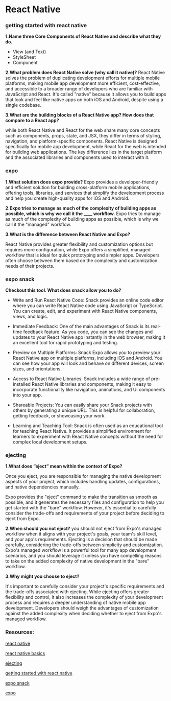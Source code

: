 # React Native
### getting started with react native

**1.Name three Core Components of React Native and describe what they do.**

* View (and Text)
* StyleSheet
* Component

**2.What problem does React Native solve (why call it native)?**
React Native solves the problem of duplicating development efforts for multiple mobile platforms, making mobile app development more efficient, cost-effective, and accessible to a broader range of developers who are familiar with JavaScript and React. It's called "native" because it allows you to build apps that look and feel like native apps on both iOS and Android, despite using a single codebase.


**3.What are the building blocks of a React Native app? How does that compare to a React app?**

while both React Native and React for the web share many core concepts such as components, props, state, and JSX, they differ in terms of styling, navigation, and platform-specific components. React Native is designed specifically for mobile app development, while React for the web is intended for building web applications. The key difference lies in the target platform and the associated libraries and components used to interact with it.


### expo

**1.What solution does expo provide?**
Expo provides a developer-friendly and efficient solution for building cross-platform mobile applications, offering tools, libraries, and services that simplify the development process and help you create high-quality apps for iOS and Android.

**2.Expo tries to manage as much of the complexity of building apps as possible, which is why we call it the ____ workflow.**
Expo tries to manage as much of the complexity of building apps as possible, which is why we call it the "managed" workflow.

**3.What is the difference between React Native and Expo?**

React Native provides greater flexibility and customization options but requires more configuration, while Expo offers a simplified, managed workflow that is ideal for quick prototyping and simpler apps. Developers often choose between them based on the complexity and customization needs of their projects.


### expo snack

**Checkout this tool. What does snack allow you to do?**

* Write and Run React Native Code: Snack provides an online code editor where you can write React Native code using JavaScript or TypeScript. You can create, edit, and experiment with React Native components, views, and logic.

* Immediate Feedback: One of the main advantages of Snack is its real-time feedback feature. As you code, you can see the changes and updates to your React Native app instantly in the web browser, making it an excellent tool for rapid prototyping and testing.

* Preview on Multiple Platforms: Snack Expo allows you to preview your React Native app on multiple platforms, including iOS and Android. You can see how your app will look and behave on different devices, screen sizes, and orientations.

* Access to React Native Libraries: Snack includes a wide range of pre-installed React Native libraries and components, making it easy to incorporate functionality like navigation, animations, and UI components into your app.

* Shareable Projects: You can easily share your Snack projects with others by generating a unique URL. This is helpful for collaboration, getting feedback, or showcasing your work.

* Learning and Teaching Tool: Snack is often used as an educational tool for teaching React Native. It provides a simplified environment for learners to experiment with React Native concepts without the need for complex local development setups.

### ejecting

**1.What does “eject” mean within the context of Expo?**

Once you eject, you are responsible for managing the native development aspects of your project, which includes handling updates, configurations, and native dependencies manually.

Expo provides the "eject" command to make the transition as smooth as possible, and it generates the necessary files and configuration to help you get started with the "bare" workflow. However, it's essential to carefully consider the trade-offs and requirements of your project before deciding to eject from Expo.


**2.When should you not eject?**
you should not eject from Expo's managed workflow when it aligns with your project's goals, your team's skill level, and your app's requirements. Ejecting is a decision that should be made carefully, considering the trade-offs between simplicity and customization. Expo's managed workflow is a powerful tool for many app development scenarios, and you should leverage it unless you have compelling reasons to take on the added complexity of native development in the "bare" workflow.

**3.Why might you choose to eject?**

It's important to carefully consider your project's specific requirements and the trade-offs associated with ejecting. While ejecting offers greater flexibility and control, it also increases the complexity of your development process and requires a deeper understanding of native mobile app development. Developers should weigh the advantages of customization against the added complexity when deciding whether to eject from Expo's managed workflow.


### Resources: 

[react native](https://facebook.github.io/react-native/)

[react native basics](https://facebook.github.io/react-native/docs/tutorial)

[ejecting](https://docs.expo.io/versions/latest/expokit/eject)

[getting started with react native](https://facebook.github.io/react-native/docs/getting-started)

[expo snack](https://snack.expo.io/)

[expo](https://expo.io/)